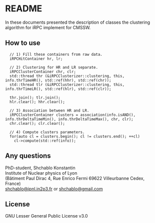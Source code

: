 # README
In these documents presented the description of classes the clustering algorithm for iRPC implement for CMSSW.

## How to use
```	 
  // 1) Fill these containers from raw data.
  iRPCHitContainer hr, lr;
  
  // 2) Clustering for HR and LR separate.
  iRPCClusterContainer chr, clr;
  std::thread thr (&iRPCClusterizer::clustering, this, info.thrTimeHR(), std::ref(hhr), std::ref(chr));
  std::thread tlr (&iRPCClusterizer::clustering, this, info.thrTimeLR(), std::ref(hlr), std::ref(clr));
  
  thr.join(); tlr.join();
  hlr.clear(); hhr.clear();
  
  // 3) Association between HR and LR.
  iRPCClusterContainer clusters = association(info.isAND(), info.thrDeltaTimeMin(), info.thrDeltaTimeMax(), chr, clr);
  chr.clear(); clr.clear();
  
  // 4) Compute clusters parameters.
  for(auto cl = clusters.begin(); cl != clusters.end(); ++cl)
    cl->compute(std::ref(info));
```
## Any questions
PhD-student, Shchablo Konstantin <br> 
Institute of Nuclear physics of Lyon  <br>
(Bâtiment Paul Dirac 4, Rue Enrico Fermi 69622 Villeurbanne Cedex, France) <br>
shchablo@ipnl.in2p3.fr or shchablo@gmail.com 

## License
GNU Lesser General Public License v3.0
